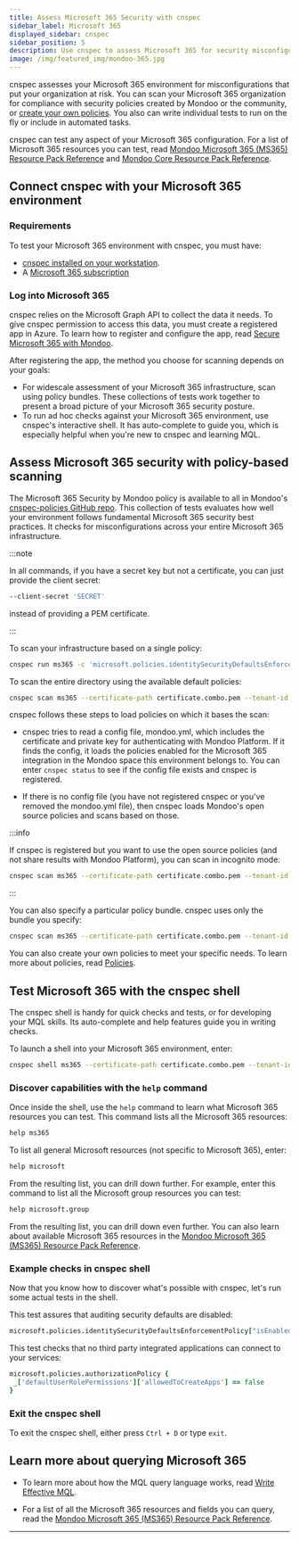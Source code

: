 ```yaml
---
title: Assess Microsoft 365 Security with cnspec
sidebar_label: Microsoft 365
displayed_sidebar: cnspec
sidebar_position: 5
description: Use cnspec to assess Microsoft 365 for security misconfigurations
image: /img/featured_img/mondoo-365.jpg
---
```


cnspec assesses your Microsoft 365 environment for misconfigurations that put your organization at risk. You can scan your Microsoft 365 organization for compliance with security policies created by Mondoo or the community, or [create your own policies](/cnspec/cnspec-policies/write/). You also can write individual tests to run on the fly or include in automated tasks.

cnspec can test any aspect of your Microsoft 365 configuration. For a list of Microsoft 365 resources you can test, read [Mondoo Microsoft 365 (MS365) Resource Pack Reference](/mql/resources/ms365-pack/) and [Mondoo Core Resource Pack Reference](/mql/resources/core-pack/).

## Connect cnspec with your Microsoft 365 environment

### Requirements

To test your Microsoft 365 environment with cnspec, you must have:

- [cnspec installed on your workstation](/cnspec/).
- A [Microsoft 365 subscription](https://www.microsoft.com/en-us/microsoft-365)

### Log into Microsoft 365

cnspec relies on the Microsoft Graph API to collect the data it needs. To give cnspec permission to access this data, you must create a registered app in Azure. To learn how to register and configure the app, read [Secure Microsoft 365 with Mondoo](/platform/infra/saas/ms365/ms365-auto/).

After registering the app, the method you choose for scanning depends on your goals:

- For widescale assessment of your Microsoft 365 infrastructure, scan using policy bundles. These collections of tests work together to present a broad picture of your Microsoft 365 security posture.
- To run ad hoc checks against your Microsoft 365 environment, use cnspec's interactive shell. It has auto-complete to guide you, which is especially helpful when you're new to cnspec and learning MQL.

## Assess Microsoft 365 security with policy-based scanning

The Microsoft 365 Security by Mondoo policy is available to all in Mondoo's [cnspec-policies GitHub repo](https://github.com/mondoohq/cnspec-policies/tree/main/core). This collection of tests evaluates how well your environment follows fundamental Microsoft 365 security best practices. It checks for misconfigurations across your entire Microsoft 365 infrastructure.

:::note

In all commands, if you have a secret key but not a certificate, you can just provide the client secret:

```bash
--client-secret 'SECRET'
```

instead of providing a PEM certificate.

:::

To scan your infrastructure based on a single policy:

```bash
cnspec run ms365 -c 'microsoft.policies.identitySecurityDefaultsEnforcementPolicy["isEnabled"] == false' --certificate-path certificate.combo.pem --tenant-id YOUR-TENANT-ID --client-id YOUR-CLIENT-ID
```

To scan the entire directory using the available default policies:

```bash
cnspec scan ms365 --certificate-path certificate.combo.pem --tenant-id YOUR-TENANT-ID --client-id YOUR-CLIENT-ID
```

cnspec follows these steps to load policies on which it bases the scan:

- cnspec tries to read a config file, mondoo.yml, which includes the certificate and private key for authenticating with Mondoo Platform. If it finds the config, it loads the policies enabled for the Microsoft 365 integration in the Mondoo space this environment belongs to. You can enter `cnspec status` to see if the config file exists and cnspec is registered.

- If there is no config file (you have not registered cnspec or you've removed the mondoo.yml file), then cnspec loads Mondoo's open source policies and scans based on those.

:::info

If cnspec is registered but you want to use the open source policies (and not share results with Mondoo Platform), you can scan in incognito mode:

```bash
cnspec scan ms365 --certificate-path certificate.combo.pem --tenant-id YOUR-TENANT-ID --client-id YOUR-CLIENT-ID --incognito
```

:::

You can also specify a particular policy bundle. cnspec uses only the bundle you specify:

```bash
cnspec scan ms365 --certificate-path certificate.combo.pem --tenant-id YOUR-TENANT-ID --client-id YOUR-CLIENT-ID --policy-bundle mondoo-ms365-security.mql.yaml
```

You can also create your own policies to meet your specific needs. To learn more about policies, read [Policies](/cnspec/cnspec-policies/).

## Test Microsoft 365 with the cnspec shell

The cnspec shell is handy for quick checks and tests, or for developing your MQL skills. Its auto-complete and help features guide you in writing checks.

To launch a shell into your Microsoft 365 environment, enter:

```bash
cnspec shell ms365 --certificate-path certificate.combo.pem --tenant-id YOUR-TENANT-ID --client-id YOUR-CLIENT-ID
```

### Discover capabilities with the `help` command

Once inside the shell, use the `help` command to learn what Microsoft 365 resources you can test. This command lists all the Microsoft 365 resources:

```coffeescript
help ms365
```

To list all general Microsoft resources (not specific to Microsoft 365), enter:

```coffeescript
help microsoft
```

From the resulting list, you can drill down further. For example, enter this command to list all the Microsoft group resources you can test:

```coffeescript
help microsoft.group
```

From the resulting list, you can drill down even further. You can also learn about available Microsoft 365 resources in the [Mondoo Microsoft 365 (MS365) Resource Pack Reference](/mql/resources/ms365-pack/).

### Example checks in cnspec shell

Now that you know how to discover what's possible with cnspec, let's run some actual tests in the shell.

This test assures that auditing security defaults are disabled:

```coffeescript
microsoft.policies.identitySecurityDefaultsEnforcementPolicy["isEnabled"] == false
```

This test checks that no third party integrated applications can connect to your services:

```coffeescript
microsoft.policies.authorizationPolicy {
 _['defaultUserRolePermissions']['allowedToCreateApps'] == false
}
```

### Exit the cnspec shell

To exit the cnspec shell, either press `Ctrl + D` or type `exit`.

## Learn more about querying Microsoft 365

- To learn more about how the MQL query language works, read [Write Effective MQL](/mql/mql.write/).

- For a list of all the Microsoft 365 resources and fields you can query, read the [Mondoo Microsoft 365 (MS365) Resource Pack Reference](/mql/resources/ms365-pack/).

---

